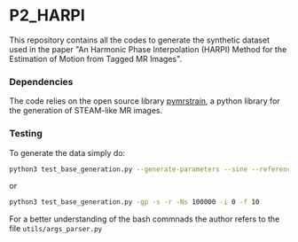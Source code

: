 # P2_HARPI
This repository contains all the codes to generate the synthetic dataset used in the paper "An Harmonic Phase Interpolation (HARPI) Method for the Estimation of Motion from Tagged MR Images".

### Dependencies
The code relies on the open source library [pymrstrain](www.github.com/hmella/pymrstrain), a python library for the generation of STEAM-like MR images.

### Testing
To generate the data simply do:
```bash
python3 test_base_generation.py --generate-parameters --sine --reference --nb-samples 100000 --initial-data 0 --final-data 10
```
or
```bash
python3 test_base_generation.py -gp -s -r -Ns 100000 -i 0 -f 10
```
For a better understanding of the bash commnads the author refers to the file ```utils/args_parser.py```